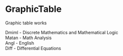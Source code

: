 # GraphicTable
Graphic table works

Dmiml - Discrete Mathematics and Mathematical Logic \
Matan - Math Analysis \
Angl - English \
Diff - Differential Equations
